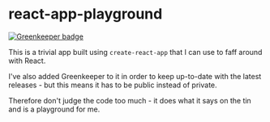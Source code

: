 # react-app-playground

[![Greenkeeper badge](https://badges.greenkeeper.io/claireparker/react-app-playground.svg)](https://greenkeeper.io/)

This is a trivial app built using `create-react-app` that I can use to faff around with React.

I've also added Greenkeeper to it in order to keep up-to-date with the latest releases - but this means it has to be public instead of private.

Therefore don't judge the code too much - it does what it says on the tin and is a playground for me.

